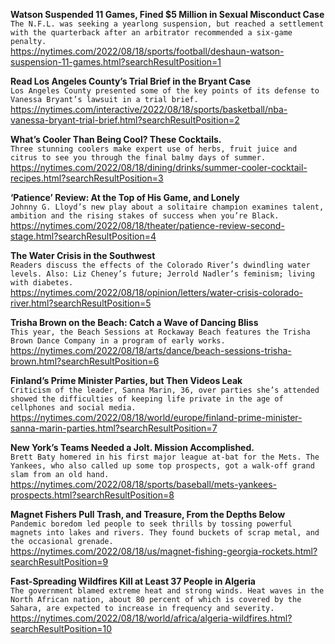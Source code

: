 **Watson Suspended 11 Games, Fined $5 Million in Sexual Misconduct Case**\
`The N.F.L. was seeking a yearlong suspension, but reached a settlement with the quarterback after an arbitrator recommended a six-game penalty.`\
https://nytimes.com/2022/08/18/sports/football/deshaun-watson-suspension-11-games.html?searchResultPosition=1

**Read Los Angeles County’s Trial Brief in the Bryant Case**\
`Los Angeles County presented some of the key points of its defense to Vanessa Bryant’s lawsuit in a trial brief.`\
https://nytimes.com/interactive/2022/08/18/sports/basketball/nba-vanessa-bryant-trial-brief.html?searchResultPosition=2

**What’s Cooler Than Being Cool? These Cocktails.**\
`Three stunning coolers make expert use of herbs, fruit juice and citrus to see you through the final balmy days of summer.`\
https://nytimes.com/2022/08/18/dining/drinks/summer-cooler-cocktail-recipes.html?searchResultPosition=3

**‘Patience’ Review: At the Top of His Game, and Lonely**\
`Johnny G. Lloyd’s new play about a solitaire champion examines talent, ambition and the rising stakes of success when you’re Black.`\
https://nytimes.com/2022/08/18/theater/patience-review-second-stage.html?searchResultPosition=4

**The Water Crisis in the Southwest**\
`Readers discuss the effects of the Colorado River’s dwindling water levels. Also: Liz Cheney’s future; Jerrold Nadler’s feminism; living with diabetes.`\
https://nytimes.com/2022/08/18/opinion/letters/water-crisis-colorado-river.html?searchResultPosition=5

**Trisha Brown on the Beach: Catch a Wave of Dancing Bliss**\
`This year, the Beach Sessions at Rockaway Beach features the Trisha Brown Dance Company in a program of early works.`\
https://nytimes.com/2022/08/18/arts/dance/beach-sessions-trisha-brown.html?searchResultPosition=6

**Finland’s Prime Minister Parties, but Then Videos Leak**\
`Criticism of the leader, Sanna Marin, 36, over parties she’s attended showed the difficulties of keeping life private in the age of cellphones and social media.`\
https://nytimes.com/2022/08/18/world/europe/finland-prime-minister-sanna-marin-parties.html?searchResultPosition=7

**New York’s Teams Needed a Jolt. Mission Accomplished.**\
`Brett Baty homered in his first major league at-bat for the Mets. The Yankees, who also called up some top prospects, got a walk-off grand slam from an old hand.`\
https://nytimes.com/2022/08/18/sports/baseball/mets-yankees-prospects.html?searchResultPosition=8

**Magnet Fishers Pull Trash, and Treasure, From the Depths Below**\
`Pandemic boredom led people to seek thrills by tossing powerful magnets into lakes and rivers. They found buckets of scrap metal, and the occasional grenade.`\
https://nytimes.com/2022/08/18/us/magnet-fishing-georgia-rockets.html?searchResultPosition=9

**Fast-Spreading Wildfires Kill at Least 37 People in Algeria**\
`The government blamed extreme heat and strong winds. Heat waves in the North African nation, about 80 percent of which is covered by the Sahara, are expected to increase in frequency and severity.`\
https://nytimes.com/2022/08/18/world/africa/algeria-wildfires.html?searchResultPosition=10

